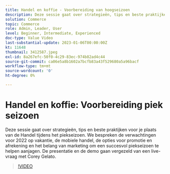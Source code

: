 ```yaml
---
title: Handel en koffie - Voorbereiding van hoogseizoen
description: Deze sessie gaat over strategieën, tips en beste praktijken voor je plaats van de Handel tijdens het piekseizoen. We bespreken de verwachtingen voor 2022 op vakantie, de mobiele handel, de opties voor promotie en afrekening en het belang van marketing om een succesvol piekseizoen te helpen aanjagen. De presentatie en de demo gaan vergezeld van een live-vraag met Corey Gelato.
solution: Commerce
topic: Commerce
role: Admin, Leader, User
level: Beginner, Intermediate, Experienced
doc-type: Value Video
last-substantial-update: 2023-01-06T00:00:00Z
kt: 11648
thumbnail: 3412587.jpeg
exl-id: 8a267efc-50f0-4c29-83ec-974b82ad4c44
source-git-commit: ca06e5a8b1602a7bcfb83a43f529680a5a96bacf
workflow-type: tm+mt
source-wordcount: '0'
ht-degree: 0%

---
```


# Handel en koffie: Voorbereiding piek seizoen

Deze sessie gaat over strategieën, tips en beste praktijken voor je plaats van de Handel tijdens het piekseizoen. We bespreken de verwachtingen voor 2022 op vakantie, de mobiele handel, de opties voor promotie en afrekening en het belang van marketing om een succesvol piekseizoen te helpen aanjagen. De presentatie en de demo gaan vergezeld van een live-vraag met Corey Gelato.

>[!VIDEO](https://video.tv.adobe.com/v/3412587/?quality=12&learn=on)
